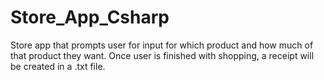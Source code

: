# Store_App_Csharp
Store app that prompts user for input for which product and how much of that product they want. Once user is finished with shopping, a receipt will be created in a .txt file.
